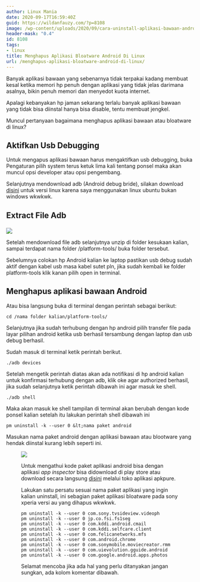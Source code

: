 ```yaml
---
author: Linux Mania
date: 2020-09-17T16:59:40Z
guid: https://wildanfauzy.com/?p=8108
image: /wp-content/uploads/2020/09/cara-uninstall-aplikasi-bawaan-android.jpg
header-mask: "0.4"
id: 8108
tags:
- linux
title: Menghapus Aplikasi Bloatware Android Di Linux
url: /menghapus-aplikasi-bloatware-android-di-linux/
---
```


Banyak aplikasi bawaan yang sebenarnya tidak terpakai kadang membuat kesal ketika memori hp penuh dengan aplikasi yang tidak jelas darimana asalnya, bikin penuh memori dan menyedot kuota internet.

Apalagi kebanyakan hp jaman sekarang terlalu banyak aplikasi bawaan yang tidak bisa diinstal hanya bisa disable, tentu membuat jengkel.

Muncul pertanyaan bagaimana menghapus aplikasi bawaan atau bloatware di linux?

## Aktifkan Usb Debugging

Untuk mengapus aplikasi bawaan harus mengaktifkan usb debugging, buka Pengaturan pilih system terus ketuk lima kali tentang ponsel maka akan muncul opsi developer atau opsi pengembang.

Selanjutnya mendownload adb (Android debug bride), silakan download [disini](https://dl.google.com/android/repository/platform-tools-latest-linux.zip) untuk versi linux karena saya menggunakan linux ubuntu bukan windows wkwkwk.

## Extract File Adb<figure class="wp-block-image size-large">

![](https://blog.wildanfauzy.com/wp-content/uploads/2020/09/unzip-adb.png) 

Setelah mendownload file adb selanjutnya unzip di folder kesukaan kalian, sampai terdapat nama folder /platform-tools/ buka folder tersebut.

Sebelumnya colokan hp Android kalian ke laptop pastikan usb debug sudah aktif dengan kabel usb masa kabel sutet pln, jika sudah kembali ke folder platform-tools klik kanan pilih open in terminal.

## Menghapus aplikasi bawaan Android 

Atau bisa langsung buka di terminal dengan perintah sebagai berikut:

```cd /nama folder kalian/platform-tools/```

Selanjutnya jika sudah terhubung dengan hp android pilih transfer file pada layar pilihan android ketika usb berhasil tersambung dengan laptop dan usb debug berhasil.

Sudah masuk di terminal ketik perintah berikut.

```./adb devices```

Setelah mengetik perintah diatas akan ada notifikasi di hp android kalian untuk konfirmasi terhubung dengan adb, klik oke agar authorized berhasil, jika sudah selanjutnya ketik perintah dibawah ini agar masuk ke shell. 

```./adb shell```

Maka akan masuk ke shell tampilan di terminal akan berubah dengan kode ponsel kalian setelah itu lakukan perintah shell dibawah ini

```pm uninstall -k --user 0 &lt;nama paket android```

Masukan nama paket android dengan aplikasi bawaan atau blootware yang hendak diinstal kurang lebih seperti ini.<figure class="wp-block-image size-large">

![](https://blog.wildanfauzy.com/wp-content/uploads/2020/09/Screenshot-pada-2020-09-17-16-37-12.png)

Untuk mengathui kode paket aplikasi android bisa dengan aplikasi _app inspector_ bisa didownload di play store atau download secara langsung <a rel="noreferrer noopener" href="https://apkpure.com/id/app-inspector/bg.projectoria.appinspector/download?from=details" target="_blank">disini</a> melalui toko aplikasi apkpure.

Lakukan satu persatu sesuai nama paket aplikasi yang ingin kalian uninstall, ini sebagian paket aplikasi bloatware pada sony xperia versi au yang dihapus wkwkwk.

```
pm uninstall -k --user 0 com.sony.tvsideview.videoph
pm uninstall -k --user 0 jp.co.fsi.fs1seg
pm uninstall -k --user 0 com.kddi.android.cmail
pm uninstall -k --user 0 com.kddi.selfcare.client
pm uninstall -k --user 0 com.felicanetworks.mfs
pm uninstall -k --user 0 com.android.chrome
pm uninstall -k --user 0 com.sonymobile.moviecreator.rmm
pm uninstall -k --user 0 com.uievolution.gguide.android
pm uninstall -k --user 0 com.google.android.apps.photos

```

Selamat mencoba jika ada hal yang perlu ditanyakan jangan sungkan, ada kolom komentar dibawah.